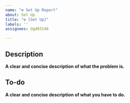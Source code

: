 ```yaml
---
name: "⚙ Set Up Report"
about: Set Up
title: "⚙ [Set Up]"
labels: ''
assignees: dgd03146

---
```


## Description
**A clear and concise description of what the problem is.**

## To-do
**A clear and concise description of what you have to do.**
